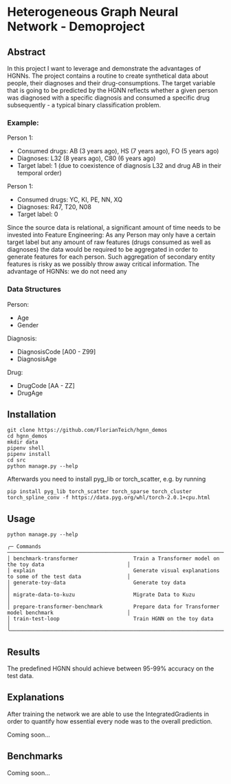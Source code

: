 # Heterogeneous Graph Neural Network - Demoproject

## Abstract

In this project I want to leverage and demonstrate the advantages of HGNNs.
The project contains a routine to create synthetical data about people, their diagnoses and their drug-consumptions.
The target variable that is going to be predicted by the HGNN reflects whether a given person was diagnosed with a specific diagnosis and consumed a specific drug subsequently - a typical binary classification problem.

### Example:

Person 1:
* Consumed drugs: AB (3 years ago), HS (7 years ago), FO (5 years ago)
* Diagnoses: L32 (8 years ago), C80 (6 years ago)
* Target label: 1 (due to coexistence of diagnosis L32 and drug AB in their temporal order)

Person 1:
* Consumed drugs: YC, KI, PE, NN, XQ
* Diagnoses: R47, T20, N08
* Target label: 0

Since the source data is relational, a significant amount of time needs to be invested into Feature Engineering: As any Person may only have a certain target label but any amount of raw features (drugs consumed as well as diagnoses) the data would be required to be aggregated in order to generate features for each person.
Such aggregation of secondary entity features is risky as we possibly throw away critical information.
The advantage of HGNNs: we do not need any 

### Data Structures

Person:
* Age
* Gender

Diagnosis:
* DiagnosisCode [A00 - Z99]
* DiagnosisAge

Drug:
* DrugCode [AA - ZZ]
* DrugAge

## Installation

```
git clone https://github.com/FlorianTeich/hgnn_demos
cd hgnn_demos
mkdir data
pipenv shell
pipenv install
cd src
python manage.py --help
```

Afterwards you need to install pyg_lib or torch_scatter, e.g. by running
```
pip install pyg_lib torch_scatter torch_sparse torch_cluster torch_spline_conv -f https://data.pyg.org/whl/torch-2.0.1+cpu.html
```

## Usage
```
python manage.py --help

╭─ Commands ─────────────────────────────────────────────────────────────────────────────────────────────────╮
│ benchmark-transformer                  Train a Transformer model on the toy data                           │
│ explain                                Generate visual explanations to some of the test data               │
│ generate-toy-data                      Generate toy data                                                   │
│ migrate-data-to-kuzu                   Migrate Data to Kuzu                                                │
│ prepare-transformer-benchmark          Prepare data for Transformer model benchmark                        │
│ train-test-loop                        Train HGNN on the toy data                                          │
╰────────────────────────────────────────────────────────────────────────────────────────────────────────────╯
```

## Results

The predefined HGNN should achieve between 95-99% accuracy on the test data.

## Explanations

After training the network we are able to use the IntegratedGradients in order to quantify how essential every node was to the overall prediction.

Coming soon...

## Benchmarks

Coming soon...